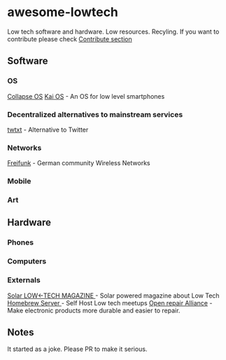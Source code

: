 # awesome-lowtech
Low tech software and hardware. Low resources. Recyling.
If you want to contribute please check [Contribute section](.github/CONTRIBUTING.md)
## Software
### OS
[Collapse OS](https://collapseos.org/)
[Kai OS](https://www.kaiostech.com/) - An OS for low level smartphones
### Decentralized alternatives to mainstream services
[twtxt](https://twtxt.readthedocs.io/en/latest/) - Alternative to Twitter

### Networks
[Freifunk](https://freifunk.net/en/) - German community Wireless Networks

### Mobile
### Art
## Hardware
### Phones
### Computers
### Externals
[Solar LOW<-TECH MAGAZINE ](https://solar.lowtechmagazine.com/) - Solar powered magazine about Low Tech
[Homebrew Server ](https://homebrewserver.club/) - Self Host Low tech meetups
[Open repair Alliance](https://openrepair.org/) - Make electronic products more durable and easier to repair.
## Notes
It started as a joke. Please PR to make it serious.
